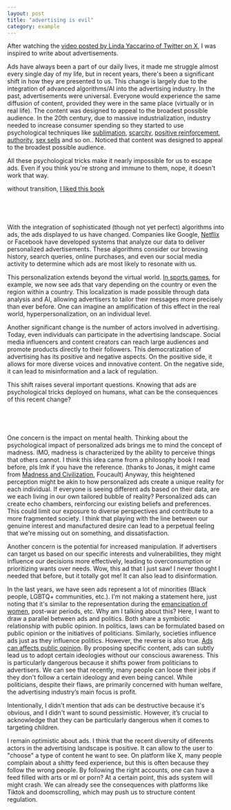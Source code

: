 ```yaml
---
layout: post
title: "advertising is evil"
category: example
---
```



After watching the [video posted by Linda Yaccarino of Twitter on X](https://x.com/lindayaX/status/1820838625245880634), I was inspired to write about advertisements.

Ads have always been a part of our daily lives, it made me struggle almost every single day of my life, but in recent years, there's been a significant shift in how they are presented to us. This change is largely due to the integration of advanced algorithms/AI into the advertising industry.
In the past, advertisements were universal. Everyone would experience the same diffusion of content, provided they were in the same place (virtually or in real life). The content was designed to appeal to the broadest possible audience. 
In the 20th century, due to massive industrialization, industry needed to increase consumer spending so they started to use psychological techniques like [sublimation](https://en.wikipedia.org/wiki/Sublimation_(psychology)), [scarcity](https://convertica.org/the-power-of-scarcity-marketing/#:~:text=The%20Scarcity%20Principle%20is%20a%20marketing%20tactic%20that%20capitalizes%20on,a%20product%20in%20the%20market.), [positive reinforcement](https://www.usherettetrays.com/using-conditioning-and-positive-reinforcement-to-help-build-your-brand/#:~:text=Positive%20reinforcement%20is%20all%20about,their%20loyalty%20to%20your%20brand.), [authority](https://www.openpr.com/wiki/authority-marketing), [sex sells](https://en.wikipedia.org/wiki/Sex_in_advertising) and so on.. Noticed that content was designed to appeal to the broadest possible audience. 

All these psychological tricks make it nearly impossible for us to escape ads. Even if you think you're strong and immune to them, nope, it doesn't work that way.

without transition, [I liked this book](https://www.amazon.com/9-99-Novel-Frederic-Beigbeder/dp/0330490079)


## <span style="color: white;">Wow ads changed </span>
With the integration of sophisticated (though not yet perfect) algorithms into ads, the ads displayed to us have changed. Companies like Google, [Netflix](https://www.youtube.com/watch?v=ZspR5PZemcs) or Facebook have developed systems that analyze our data to deliver personalized advertisements. These algorithms consider our browsing history, search queries, online purchases, and even our social media activity to determine which ads are most likely to resonate with us.

This personalization extends beyond the virtual world. [In sports games](https://medium.com/@matesanz.cuadrado/revolutionizing-sports-advertisement-with-generative-ai-2bd1c1134c6e), for example, we now see ads that vary depending on the country or even the region within a country. This localization is made possible through data analysis and AI, allowing advertisers to tailor their messages more precisely than ever before. One can imagine an amplification of this effect in the real world, hyperpersonalization, on an individual level.

Another significant change is the number of actors involved in advertising. Today, even individuals can participate in the advertising landscape. Social media influencers and content creators can reach large audiences and promote products directly to their followers. This democratization of advertising has its positive and negative aspects. On the positive side, it allows for more diverse voices and innovative content. On the negative side, it can lead to misinformation and a lack of regulation.

This shift raises several important questions. Knowing that ads are psychological tricks deployed on humans, what can be the consequences of this recent change?


## <span style="color: white;">Two main problems </span>
One concern is the impact on mental health. Thinking about the psychological impact of personalized ads brings me to mind the concept of madness. IMO, madness is characterized by the ability to perceive things that others cannot. I think this idea came from a philosophy book I read before, pls lmk if you have the reference. (thanks to Jonas, it might came from [Madness and Civilization](https://en.wikipedia.org/wiki/Madness_and_Civilization), Foucault) 
Anyway, this heightened perception might be akin to how personalized ads create a unique reality for each individual. If everyone is seeing different ads based on their data, are we each living in our own tailored bubble of reality? Personalized ads can create echo chambers, reinforcing our existing beliefs and preferences. This could limit our exposure to diverse perspectives and contribute to a more fragmented society. I think that playing with the line between our genuine interest and manufactured desire can lead to a perpetual feeling that we're missing out on something, and dissatisfaction. 

Another concern is the potential for increased manipulation. If advertisers can target us based on our specific interests and vulnerabilities, they might influence our decisions more effectively, leading to overconsumption or prioritizing wants over needs. Wow, this ad that I just saw! I never thought I needed that before, but it totally got me!
It can also lead to disinformation.

In the last years, we have seen ads represent a lot of minorities (Black people, LGBTQ+ communities, etc.). I'm not making a statement here, just noting that it's similar to the representation during the [emancipation of women](https://sites.duke.edu/womenandadvertising/exhibits/women-in-advertising/from-housewife-to-superwoman-the-evolution-of-advertising-to-women/), post-war periods, etc.
Why am I talking about this? Here, I want to draw a parallel between ads and politics. Both share a symbiotic relationship with public opinion. In politics, laws can be formulated based on public opinion or the initiatives of politicians. Similarly, societies influence ads just as they influence politics. However, the reverse is also true. [Ads can affects public opinion](https://blog.hubspot.com/marketing/womens-razors-marketing). By proposing specific content, ads can subtly lead us to adopt certain ideologies without our conscious awareness. This is particularly dangerous because it shifts power from politicians to advertisers. We can see that recently, many people can loose their jobs if they don't follow a certain ideology and even being cancel. While politicians, despite their flaws, are primarily concerned with human welfare, the advertising industry’s main focus is profit.

Intentionally, I didn't mention that ads can be destructive because it's obvious, and I didn't want to sound pessimistic. However, it’s crucial to acknowledge that they can be particularly dangerous when it comes to targeting children.

I remain optimistic about ads. I think that the recent diversity of diferents actors in the advertising landscape is positive. It can allow to the user to "choose" a type of content he want to see. On platform like X, many people complain about a shitty feed experience, but this is often because they follow the wrong people. By following the right accounts, one can have a feed filled with arts or ml or porn? 
At a certain point, this ads system will might crash. We can already see the consequences with platforms like Tiktok and doomscrolling, which may push us to structure content regulation.
